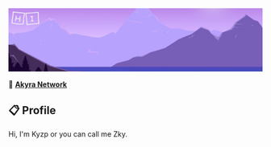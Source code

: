<img src="https://github.com/Kyzp/Kyzp/blob/main/assets/Background.png?raw=true">

🔖 <a href="https://dc.akyramc.net">**Akyra Network**</a>

## 📋 Profile
Hi, I'm Kyzp or you can call me Zky.
